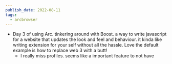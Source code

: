 ```yaml
---
publish_date: 2022-08-11
tags:
  - arcbrowser
---
```

- Day 3 of using Arc.
	tinkering around with Boost. a way to write javascript for a website that updates the look and feel and behaviour. it kinda like writing extension for your self without all the hassle. Love the default example is how to replace web 3 with a butt!
	- I really miss profiles. seems like a important feature to not have
